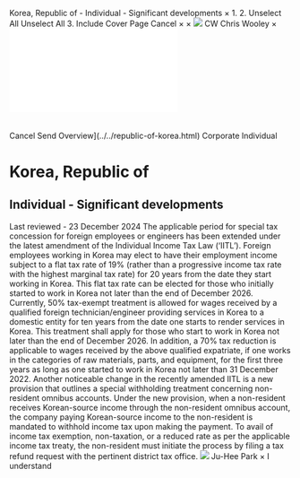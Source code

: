 Korea, Republic of - Individual - Significant developments
×
1.
2.
Unselect All
Unselect All
3.
Include Cover Page
Cancel
×
×
![](../../-/media/world-wide-tax-summaries/attachments/global---chris-wooley.ashx%3Frev=ac5e5f3223b34096b1afc2a6009c7320&revision=ac5e5f32-23b3-4096-b1af-c2a6009c7320&hash=859B7ADC84DC2CBEC9760E9E6EE7DE6D0A8BFCDF)
CW
Chris Wooley
×
![](significant-developments.html)
######
Cancel
Send
Overview](../../republic-of-korea.html)
Corporate
Individual
# Korea, Republic of
## Individual - Significant developments
Last reviewed - 23 December 2024
The applicable period for special tax concession for foreign employees or engineers has been extended under the latest amendment of the Individual Income Tax Law (‘IITL’). Foreign employees working in Korea may elect to have their employment income subject to a flat tax rate of 19% (rather than a progressive income tax rate with the highest marginal tax rate) for 20 years from the date they start working in Korea. This flat tax rate can be elected for those who initially started to work in Korea not later than the end of December 2026.
Currently, 50% tax-exempt treatment is allowed for wages received by a qualified foreign technician/engineer providing services in Korea to a domestic entity for ten years from the date one starts to render services in Korea. This treatment shall apply for those who start to work in Korea not later than the end of December 2026. In addition, a 70% tax reduction is applicable to wages received by the above qualified expatriate, if one works in the categories of raw materials, parts, and equipment, for the first three years as long as one started to work in Korea not later than 31 December 2022.
Another noticeable change in the recently amended IITL is a new provision that outlines a special withholding treatment concerning non-resident omnibus accounts. Under the new provision, when a non-resident receives Korean-source income through the non-resident omnibus account, the company paying Korean-source income to the non-resident is mandated to withhold income tax upon making the payment. To avail of income tax exemption, non-taxation, or a reduced rate as per the applicable income tax treaty, the non-resident must initiate the process by filing a tax refund request with the pertinent district tax office.
![](../../-/media/world-wide-tax-summaries/republicofkoreajina-park210116jpg20200617220913466.ashx%3Frev=28e39c444c87429c9dfc1d783c2b7024&revision=28e39c44-4c87-429c-9dfc-1d783c2b7024&hash=9E502ED22E2C7DFC716F173CBE8B0B5423F221B8)
Ju-Hee Park
×
I understand